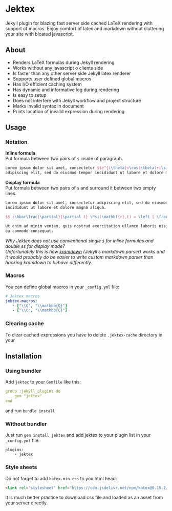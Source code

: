 # Jektex
Jekyll plugin for blazing fast server side cached LaTeX rendering with support of macros.
Enjoy comfort of latex and markdown without cluttering your site with bloated javascript.

## About
- Renders LaTeX formulas during Jekyll rendering
- Works without any javascript o clients side
- Is faster than any other server side Jekyll latex renderer
- Supports user defined global macros
- Has I/O efficient caching system
- Has dynamic and informative log during rendering
- Is easy to setup
- Does not interfere with Jekyll workflow and project structure
- Marks invalid syntax in document
- Prints location of invalid expression during rendering

## Usage

### Notation
**Inline formula**  
Put formula between two pairs of `$` inside of paragraph.

```latex
Lorem ipsum dolor sit amet, consectetur $$e^{i\theta}=\cos(\theta)+i\sin(\theta)$$
adipiscing elit, sed do eiusmod tempor incididunt ut labore et dolore magna aliqua.
```

**Display formula**  
Put formula between two pairs of `$` and surround it between two empty lines.
```latex
Lorem ipsum dolor sit amet, consectetur adipiscing elit, sed do eiusmod tempor 
incididunt ut labore et dolore magna aliqua.

$$ i\hbar\frac{\partial}{\partial t} \Psi(\mathbf{r},t) = \left [ \frac{-\hbar^2}{2\mu}\nabla^2 + V(\mathbf{r},t)\right ] \Psi(\mathbf{r},t) $$

Ut enim ad minim veniam, quis nostrud exercitation ullamco laboris nisi ut aliquip ex
ea commodo consequat.
```

_Why Jektex does not use conventional single `$` for inline formulas and double `$$` for
display mode?  
Unfortunately this is how [kramdown](https://kramdown.gettalong.org/) 
(Jekyll's markdown parser) works and it would probably do be easier to write custom 
markdown parser than hacking kramdown to behave differently._

### Macros
You can define global macros in your `_config.yml` file:

```yaml
# Jektex macros
jektex-macros:
   - ["\\Q", "\\mathbb{Q}"]
   - ["\\C", "\\mathbb{C}"]
```

### Clearing cache
To clear cached expressions you have to delete `.jektex-cache` directory in your 

## Installation

### Using bundler
Add `jektex` to your `Gemfile` like this:

```yaml
group :jekyll_plugins do
	gem "jektex"
end
```

and run `bundle install`

### Without bundler
Just run `gem install jektex` and add jektex to your plugin list in your `_config.yml` 
file:
```
plugins:
	- jektex

```

### Style sheets
Do not forget to add `katex.min.css` to you html head:
```html
<link rel="stylesheet" href="https://cdn.jsdelivr.net/npm/katex@0.15.2/dist/katex.min.css" integrity="sha384-MlJdn/WNKDGXveldHDdyRP1R4CTHr3FeuDNfhsLPYrq2t0UBkUdK2jyTnXPEK1NQ" crossorigin="anonymous">
```
It is much better practice to download css file and loaded as an asset from your server directly.
